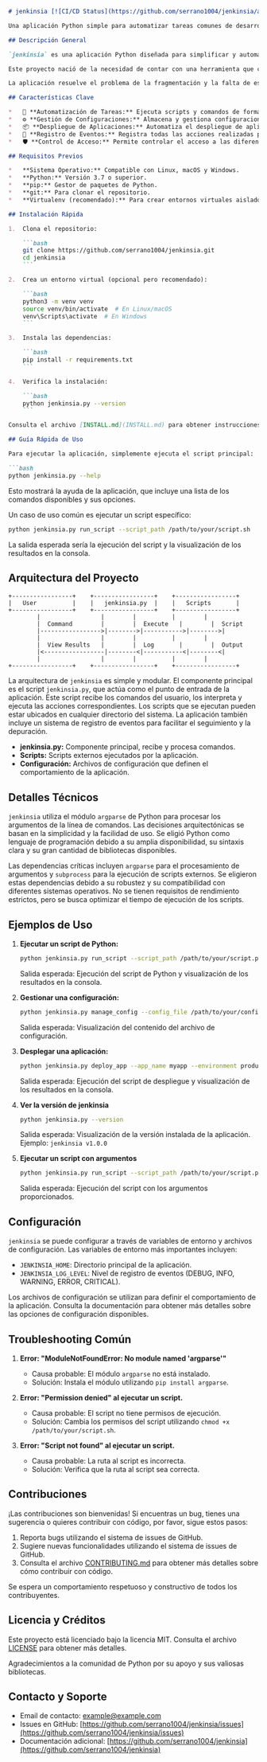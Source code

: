 ```markdown
# jenkinsia [![CI/CD Status](https://github.com/serrano1004/jenkinsia/actions/workflows/main.yml/badge.svg)](https://github.com/serrano1004/jenkinsia/actions/workflows/main.yml) [![Language](https://img.shields.io/badge/language-Python-blue.svg)](https://www.python.org) [![License](https://img.shields.io/badge/license-MIT-green.svg)](https://opensource.org/licenses/MIT) [![Status](https://img.shields.io/badge/status-active-success.svg)](https://github.com/serrano1004/jenkinsia)

Una aplicación Python simple para automatizar tareas comunes de desarrollo y despliegue.

## Descripción General

`jenkinsia` es una aplicación Python diseñada para simplificar y automatizar tareas repetitivas en el ciclo de vida del desarrollo de software.  Su objetivo principal es proporcionar una interfaz intuitiva y fácil de usar para ejecutar scripts, gestionar configuraciones y desplegar aplicaciones, reduciendo así el tiempo y el esfuerzo necesarios para llevar a cabo estas actividades.

Este proyecto nació de la necesidad de contar con una herramienta que centralice y estandarice los procesos de automatización en un entorno de desarrollo específico.  Muchas veces, los equipos de desarrollo se encuentran con la tarea de crear scripts ad-hoc para realizar tareas como la compilación, el testing o el despliegue de aplicaciones.  `jenkinsia` busca ofrecer una solución más robusta y mantenible para este problema.

La aplicación resuelve el problema de la fragmentación y la falta de estandarización en los procesos de automatización, permitiendo a los desarrolladores enfocarse en la creación de software en lugar de la gestión de scripts y configuraciones. Está dirigida a desarrolladores de software, ingenieros de DevOps y cualquier persona que necesite automatizar tareas en su flujo de trabajo de desarrollo.

## Características Clave

*   🚀 **Automatización de Tareas:** Ejecuta scripts y comandos de forma automática.
*   ⚙️ **Gestión de Configuraciones:** Almacena y gestiona configuraciones de forma centralizada.
*   📦 **Despliegue de Aplicaciones:** Automatiza el despliegue de aplicaciones en diferentes entornos.
*   📝 **Registro de Eventos:** Registra todas las acciones realizadas para facilitar el seguimiento y la depuración.
*   🛡️ **Control de Acceso:** Permite controlar el acceso a las diferentes funcionalidades de la aplicación.

## Requisitos Previos

*   **Sistema Operativo:** Compatible con Linux, macOS y Windows.
*   **Python:** Versión 3.7 o superior.
*   **pip:** Gestor de paquetes de Python.
*   **git:** Para clonar el repositorio.
*   **Virtualenv (recomendado):** Para crear entornos virtuales aislados.

## Instalación Rápida

1.  Clona el repositorio:

    ```bash
    git clone https://github.com/serrano1004/jenkinsia.git
    cd jenkinsia
    ```

2.  Crea un entorno virtual (opcional pero recomendado):

    ```bash
    python3 -m venv venv
    source venv/bin/activate  # En Linux/macOS
    venv\Scripts\activate  # En Windows
    ```

3.  Instala las dependencias:

    ```bash
    pip install -r requirements.txt
    ```

4.  Verifica la instalación:

    ```bash
    python jenkinsia.py --version
    ```

Consulta el archivo [INSTALL.md](INSTALL.md) para obtener instrucciones de instalación más detalladas.

## Guía Rápida de Uso

Para ejecutar la aplicación, simplemente ejecuta el script principal:

```bash
python jenkinsia.py --help
```

Esto mostrará la ayuda de la aplicación, que incluye una lista de los comandos disponibles y sus opciones.

Un caso de uso común es ejecutar un script específico:

```bash
python jenkinsia.py run_script --script_path /path/to/your/script.sh
```

La salida esperada sería la ejecución del script y la visualización de los resultados en la consola.

## Arquitectura del Proyecto

```
+-----------------+    +-----------------+    +-----------------+
|   User          |    |   jenkinsia.py  |    |   Scripts       |
+-----------------+    +-----------------+    +-----------------+
        |                 |        |          |        |
        |  Command        |        |  Execute   |        |  Script
        |----------------->|-------->|----------->|-------->|
        |                 |        |          |        |
        |  View Results   |        |  Log       |        |  Output
        |<-----------------|--------<|-----------<|--------<|
        |                 |        |          |        |
+-----------------+    +-----------------+    +-----------------+
```

La arquitectura de `jenkinsia` es simple y modular.  El componente principal es el script `jenkinsia.py`, que actúa como el punto de entrada de la aplicación.  Este script recibe los comandos del usuario, los interpreta y ejecuta las acciones correspondientes.  Los scripts que se ejecutan pueden estar ubicados en cualquier directorio del sistema. La aplicación también incluye un sistema de registro de eventos para facilitar el seguimiento y la depuración.

*   **jenkinsia.py:** Componente principal, recibe y procesa comandos.
*   **Scripts:**  Scripts externos ejecutados por la aplicación.
*   **Configuración:** Archivos de configuración que definen el comportamiento de la aplicación.

## Detalles Técnicos

`jenkinsia` utiliza el módulo `argparse` de Python para procesar los argumentos de la línea de comandos.  Las decisiones arquitectónicas se basan en la simplicidad y la facilidad de uso.  Se eligió Python como lenguaje de programación debido a su amplia disponibilidad, su sintaxis clara y su gran cantidad de bibliotecas disponibles.

Las dependencias críticas incluyen `argparse` para el procesamiento de argumentos y `subprocess` para la ejecución de scripts externos.  Se eligieron estas dependencias debido a su robustez y su compatibilidad con diferentes sistemas operativos.  No se tienen requisitos de rendimiento estrictos, pero se busca optimizar el tiempo de ejecución de los scripts.

## Ejemplos de Uso

1.  **Ejecutar un script de Python:**

    ```bash
    python jenkinsia.py run_script --script_path /path/to/your/script.py
    ```

    Salida esperada: Ejecución del script de Python y visualización de los resultados en la consola.

2.  **Gestionar una configuración:**

    ```bash
    python jenkinsia.py manage_config --config_file /path/to/your/config.ini --action view
    ```

    Salida esperada: Visualización del contenido del archivo de configuración.

3.  **Desplegar una aplicación:**

    ```bash
    python jenkinsia.py deploy_app --app_name myapp --environment production
    ```

    Salida esperada: Ejecución del script de despliegue y visualización de los resultados en la consola.

4.  **Ver la versión de jenkinsia**

    ```bash
    python jenkinsia.py --version
    ```

    Salida esperada: Visualización de la versión instalada de la aplicación. Ejemplo: `jenkinsia v1.0.0`

5.  **Ejecutar un script con argumentos**

    ```bash
    python jenkinsia.py run_script --script_path /path/to/your/script.py --args "arg1 arg2"
    ```

    Salida esperada: Ejecución del script con los argumentos proporcionados.

## Configuración

`jenkinsia` se puede configurar a través de variables de entorno y archivos de configuración.  Las variables de entorno más importantes incluyen:

*   `JENKINSIA_HOME`: Directorio principal de la aplicación.
*   `JENKINSIA_LOG_LEVEL`: Nivel de registro de eventos (DEBUG, INFO, WARNING, ERROR, CRITICAL).

Los archivos de configuración se utilizan para definir el comportamiento de la aplicación.  Consulta la documentación para obtener más detalles sobre las opciones de configuración disponibles.

## Troubleshooting Común

1.  **Error: "ModuleNotFoundError: No module named 'argparse'"**

    *   Causa probable: El módulo `argparse` no está instalado.
    *   Solución: Instala el módulo utilizando `pip install argparse`.

2.  **Error: "Permission denied" al ejecutar un script.**

    *   Causa probable: El script no tiene permisos de ejecución.
    *   Solución: Cambia los permisos del script utilizando `chmod +x /path/to/your/script.sh`.

3.  **Error: "Script not found" al ejecutar un script.**

    *   Causa probable: La ruta al script es incorrecta.
    *   Solución: Verifica que la ruta al script sea correcta.

## Contribuciones

¡Las contribuciones son bienvenidas! Si encuentras un bug, tienes una sugerencia o quieres contribuir con código, por favor, sigue estos pasos:

1.  Reporta bugs utilizando el sistema de issues de GitHub.
2.  Sugiere nuevas funcionalidades utilizando el sistema de issues de GitHub.
3.  Consulta el archivo [CONTRIBUTING.md](CONTRIBUTING.md) para obtener más detalles sobre cómo contribuir con código.

Se espera un comportamiento respetuoso y constructivo de todos los contribuyentes.

## Licencia y Créditos

Este proyecto está licenciado bajo la licencia MIT. Consulta el archivo [LICENSE](LICENSE) para obtener más detalles.

Agradecimientos a la comunidad de Python por su apoyo y sus valiosas bibliotecas.

## Contacto y Soporte

*   Email de contacto: example@example.com
*   Issues en GitHub: [https://github.com/serrano1004/jenkinsia/issues](https://github.com/serrano1004/jenkinsia/issues)
*   Documentación adicional: [https://github.com/serrano1004/jenkinsia](https://github.com/serrano1004/jenkinsia)
```